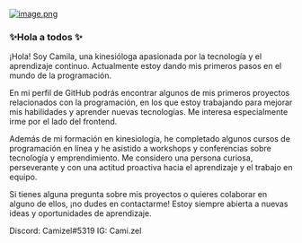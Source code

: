 [![image.png](https://i.postimg.cc/BZYzqmrj/image.png)](https://postimg.cc/Z0NHHxKm)

### ✨Hola a todos ✨

¡Hola! Soy Camila, una kinesióloga apasionada por la tecnología y el aprendizaje continuo. Actualmente estoy dando mis primeros pasos en el mundo de la programación.

En mi perfil de GitHub podrás encontrar algunos de mis primeros proyectos relacionados con la programación, en los que estoy trabajando para mejorar mis habilidades y aprender nuevas tecnologías. Me interesa especialmente irme por el lado del frontend.

Además de mi formación en kinesiología, he completado algunos cursos de programación en línea y he asistido a workshops y conferencias sobre tecnología y emprendimiento. Me considero una persona curiosa, perseverante y con una actitud proactiva hacia el aprendizaje y el trabajo en equipo.

Si tienes alguna pregunta sobre mis proyectos o quieres colaborar en alguno de ellos, ¡no dudes en contactarme! Estoy siempre abierta a nuevas ideas y oportunidades de aprendizaje.


Discord: Camizel#5319
IG: Cami.zel


<!--
**Camizel/Camizel** is a ✨ _special_ ✨ repository because its `README.md` (this file) appears on your GitHub profile.


-->
